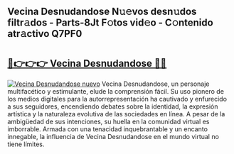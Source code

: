 ## Vecina Desnudandose N𝚞𝚎vos desn𝚞dos filtr𝚊dos - Parts-8Jt F𝚘tos vid𝚎o - C𝚘ntenido atr𝚊ctivo Q7PF0

# <h2><a href="http://mbe0a05.tromn.icu/?c=Vecina+Desnudandose">🔗👉👉👉 Vecina Desnudandose 🔗🔗</a></h2>

[![Vecina Desnudandose nuevo](https://i.imgur.com/pEAQMta.gif)](http://mbe0a05.tromn.icu/?c=Vecina+Desnudandose)
Vecina Desnudandose, un personaje multifacético y estimulante, elude la comprensión fácil. Su uso pionero de los medios digitales para la autorrepresentación ha cautivado y enfurecido a sus seguidores, encendiendo debates sobre la identidad, la expresión artística y la naturaleza evolutiva de las sociedades en línea. A pesar de la ambigüedad de sus intenciones, su huella en la comunidad virtual es imborrable. Armada con una tenacidad inquebrantable y un encanto innegable, la influencia de Vecina Desnudandose en el mundo virtual no tiene límites.
